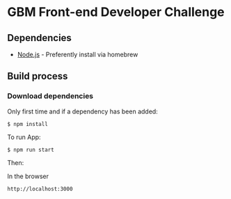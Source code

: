 # GBM Front-end Developer Challenge

## Dependencies

- [Node.js](https://nodejs.org) - Preferently install via homebrew

## Build process

### Download dependencies
Only first time and if a dependency has been added:

`$ npm install`

To run App:

`$ npm run start`

Then:

In the browser

`http://localhost:3000`


